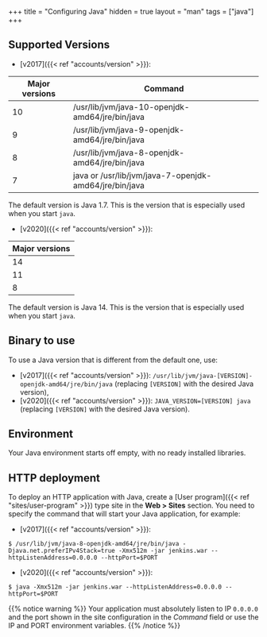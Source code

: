 +++
title = "Configuring Java"
hidden = true
layout = "man"
tags = ["java"]
+++

## Supported Versions

- [v2017]({{< ref "accounts/version" >}}):

| Major versions | Command                                                |
| -------------- | ------------------------------------------------------ |
| 10             | /usr/lib/jvm/java-10-openjdk-amd64/jre/bin/java        |
| 9              | /usr/lib/jvm/java-9-openjdk-amd64/jre/bin/java         |
| 8              | /usr/lib/jvm/java-8-openjdk-amd64/jre/bin/java         |
| 7              | java or /usr/lib/jvm/java-7-openjdk-amd64/jre/bin/java |

The default version is Java 1.7. This is the version that is especially used when you start `java`.

- [v2020]({{< ref "accounts/version" >}}):

| Major versions |
| -------------- |
| 14             |
| 11             |
| 8              |

The default version is Java 14. This is the version that is especially used when you start `java`.

## Binary to use

To use a Java version that is different from the default one, use:

- [v2017]({{< ref "accounts/version" >}}): `/usr/lib/jvm/java-[VERSION]-openjdk-amd64/jre/bin/java` (replacing `[VERSION]` with the desired Java version),
- [v2020]({{< ref "accounts/version" >}}): `JAVA_VERSION=[VERSION] java` (replacing `[VERSION]` with the desired Java version).

## Environment

Your Java environment starts off empty, with no ready installed libraries.

## HTTP deployment

To deploy an HTTP application with Java, create a [User program]({{< ref "sites/user-program" >}}) type site in the **Web > Sites** section. You need to specify the command that will start your Java application, for example:

- [v2017]({{< ref "accounts/version" >}}):

```
$ /usr/lib/jvm/java-8-openjdk-amd64/jre/bin/java -Djava.net.preferIPv4Stack=true -Xmx512m -jar jenkins.war --httpListenAddress=0.0.0.0 --httpPort=$PORT
```

- [v2020]({{< ref "accounts/version" >}}):

```
$ java -Xmx512m -jar jenkins.war --httpListenAddress=0.0.0.0 --httpPort=$PORT
```

{{% notice warning %}}
Your application must absolutely listen to IP `0.0.0.0` and the port shown in the site configuration in the *Command* field or use the IP and PORT environment variables.
{{% /notice %}}
